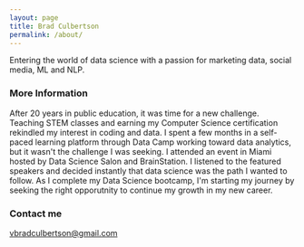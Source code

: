 ```yaml
---
layout: page
title: Brad Culbertson
permalink: /about/
---
```


Entering the world of data science with a passion for marketing data, social media, ML and NLP.

### More Information

After 20 years in public education, it was time for a new challenge. 
Teaching STEM classes and earning my Computer Science certification rekindled my interest in coding and data.
I spent a few months in a self-paced learning platform through Data Camp working toward data analytics, but
it wasn't the challenge I was seeking. I attended an event in Miami hosted by Data Science Salon and BrainStation.
I listened to the featured speakers and decided instantly that data science was the path I wanted to follow.
As I complete my Data Science bootcamp, I'm starting my journey by seeking the right opporutnity to continue
my growth in my new career.

### Contact me

[vbradculbertson@gmail.com](mailto:vbradculbertson@gmail.com)